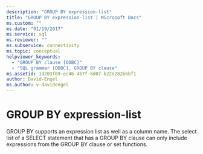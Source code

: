 ```yaml
---
description: "GROUP BY expression-list"
title: "GROUP BY expression-list | Microsoft Docs"
ms.custom: ""
ms.date: "01/19/2017"
ms.service: sql
ms.reviewer: ""
ms.subservice: connectivity
ms.topic: conceptual
helpviewer_keywords: 
  - "GROUP BY clause [ODBC]"
  - "SQL grammar [ODBC], GROUP BY clause"
ms.assetid: 1d203f69-ec46-457f-8d07-b22d282b6bf1
author: David-Engel
ms.author: v-davidengel
---
```

# GROUP BY expression-list
GROUP BY supports an expression list as well as a column name. The select list of a SELECT statement that has a GROUP BY clause can only include expressions from the GROUP BY clause or set functions.
